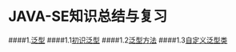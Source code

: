 # JAVA-SE知识总结与复习

####1.[泛型](https://github.com/DaCang/JAVA-SE/tree/master/JAVA%20SE01)
  ####1.1[初识泛型](https://github.com/DaCang/JAVA-SE/blob/master/JAVA%20SE01/src/com/generic/Demo1.java)
  ####1.2[泛型方法](https://github.com/DaCang/JAVA-SE/blob/master/JAVA%20SE01/src/com/generic/GenericMethodTest.java)
  ####1.3[自定义泛型类](https://github.com/DaCang/JAVA-SE/blob/master/JAVA%20SE01/src/com/generic/Swap.java)
